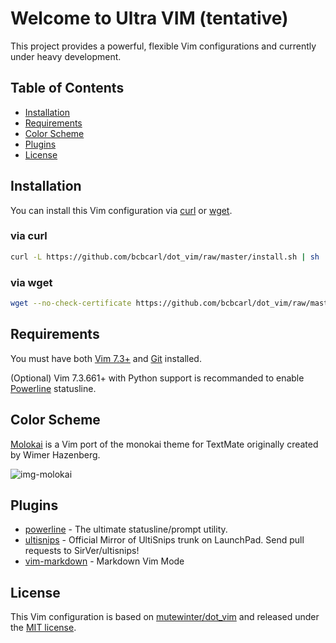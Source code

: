 # Welcome to Ultra VIM (tentative)

This project provides a powerful, flexible Vim configurations and currently under heavy development.

## Table of Contents
* [Installation](#installation)
* [Requirements](#requirements)
* [Color Scheme](#color-scheme)
* [Plugins](#plugins)
* [License](#license)

## Installation

You can install this Vim configuration via [curl](#via-curl) or [wget](#via-wget).

### via curl

```bash
curl -L https://github.com/bcbcarl/dot_vim/raw/master/install.sh | sh
```

### via wget

```bash
wget --no-check-certificate https://github.com/bcbcarl/dot_vim/raw/master/install.sh -O - | sh
```

## Requirements

You must have both [Vim 7.3+](http://www.vim.org/) and [Git](http://git-scm.com/) installed.

(Optional) Vim 7.3.661+ with Python support is recommanded to enable [Powerline](https://github.com/Lokaltog/powerline) statusline.

## Color Scheme

[Molokai](https://github.com/tomasr/molokai) is a Vim port of the monokai theme for TextMate originally created by Wimer Hazenberg.

![img-molokai](http://www.winterdom.com/weblog/content/binary/WindowsLiveWriter/MolokaiforVim_8602/molokai_original_small_3.png)

## Plugins

* [powerline](https://github.com/Lokaltog/powerline) - The ultimate statusline/prompt utility.
* [ultisnips](https://github.com/SirVer/ultisnips) - Official Mirror of UltiSnips trunk on LaunchPad. Send pull requests to SirVer/ultisnips!
* [vim-markdown](https://github.com/plasticboy/vim-markdown) - Markdown Vim Mode

## License

This Vim configuration is based on [mutewinter/dot_vim](https://github.com/mutewinter/dot_vim) and released under the [MIT license](LICENSE).
